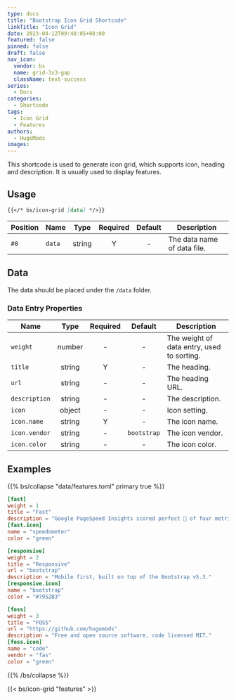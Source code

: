 ```yaml
---
type: docs
title: "Bootstrap Icon Grid Shortcode"
linkTitle: "Icon Grid"
date: 2023-04-12T09:48:05+08:00
featured: false
pinned: false
draft: false
nav_icon:
  vendor: bs
  name: grid-3x3-gap
  className: text-success
series:
  - Docs
categories:
  - Shortcode
tags:
  - Icon Grid
  - Features
authors:
  - HugoMods
images:
---
```


This shortcode is used to generate icon grid, which supports icon, heading and description. It is usually used to display features.

<!--more-->

## Usage

```markdown
{{</* bs/icon-grid [data] */>}}
```

| Position | Name   |  Type  | Required | Default | Description                 |
| -------- | ------ | :----: | :------: | :-----: | --------------------------- |
| `#0`     | `data` | string |    Y     |    -    | The data name of data file. |

## Data

The data should be placed under the `/data` folder.

### Data Entry Properties

| Name          |  Type  | Required |   Default   | Description                                |
| ------------- | :----: | :------: | :---------: | ------------------------------------------ |
| `weight`      | number |    -     |      -      | The weight of data entry, used to sorting. |
| `title`       | string |    Y     |      -      | The heading.                               |
| `url`         | string |    -     |      -      | The heading URL.                           |
| `description` | string |    -     |      -      | The description.                           |
| `icon`        | object |    -     |      -      | Icon setting.                              |
| `icon.name`   | string |    Y     |      -      | The icon name.                             |
| `icon.vendor` | string |    -     | `bootstrap` | The icon vendor.                           |
| `icon.color`  | string |    -     |      -      | The icon color.                            |

## Examples

{{% bs/collapse "data/features.toml" primary true %}}

```toml
[fast]
weight = 1
title = "Fast"
description = "Google PageSpeed Insights scored perfect 💯 of four metrics on mobile and desktop."
[fast.icon]
name = "speedometer"
color = "green"

[responsive]
weight = 2
title = "Responsive"
url = "bootstrap"
description = "Mobile first, built on top of the Bootstrap v5.3."
[responsive.icon]
name = "bootstrap"
color = "#7952B3"

[foss]
weight = 3
title = "FOSS"
url = "https://github.com/hugomods"
description = "Free and open source software, code licensed MIT."
[foss.icon]
name = "code"
vendor = "fas"
color = "green"
```

{{% /bs/collapse %}}

{{< bs/icon-grid "features" >}}

